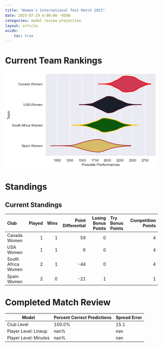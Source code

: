 ```yaml
---  
title: "Women's International Test Match 2023"  
date: 2025-07-29 6:00:00 -0500  
categories: model review projection  
layout: article  
aside:  
    toc: true  
---
```

# Current Team Rankings


![Club Rankings](plots/rankings_Womens_International_Test_Match_2023.png)
# Standings

## Current Standings


| Club               |   Played |   Wins |   Point Differential |   Losing Bonus Points | Try Bonus Points   |   Competition Points |
|:-------------------|---------:|-------:|---------------------:|----------------------:|:-------------------|---------------------:|
| Canada Women       |        1 |      1 |                   59 |                     0 |                    |                    4 |
| USA Women          |        1 |      1 |                    6 |                     0 |                    |                    4 |
| South Africa Women |        2 |      1 |                  -44 |                     0 |                    |                    4 |
| Spain Women        |        2 |      0 |                  -21 |                     1 |                    |                    1 |



# Completed Match Review


| Model | Percent Correct Predictions | Spread Error |
| ------ | ------ | ------ |
| Club Level | 100.0% | 15.1 |
| Player Level: Lineup | nan% | nan |
| Player Level: Minutes | nan% | nan |

